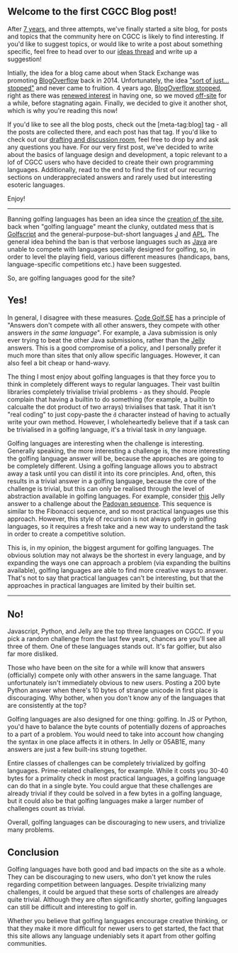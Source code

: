## Welcome to the first CGCC Blog post!

After [7 years](https://codegolf.meta.stackexchange.com/questions/1446/code-golf-blog-phase-1-raise-the-idea-on-the-meta-site), and three attempts, we've finally started a site blog, for posts and topics that the community here on CGCC is likely to find interesting. If you'd like to suggest topics, or would like to write a post about something specific, feel free to head over to our [ideas thread](https://codegolf.meta.stackexchange.com/questions/22070/what-should-we-write-about-on-our-blog) and write up a suggestion!

Intially, the idea for a blog came about when Stack Exchange was promoting [BlogOverflow](https://stackoverflow.blog/2011/06/23/blog-overflow/) back in 2014. Unfortunately, the idea ["sort of just... stopped"](https://chat.stackexchange.com/transcript/message/15461516#15461516) and never came to fruition. 4 years ago, [BlogOverflow stopped](https://meta.stackexchange.com/questions/291741/we-will-no-longer-be-hosting-blog-overflow), right as there was [renewed interest](https://chat.stackexchange.com/transcript/240?m=32929735#32929735) in having one, so we moved [off-site](https://medium.com/code-golf) for a while, before stagnating again. Finally, we decided to give it another shot, which is why you're reading this now!

If you'd like to see all the blog posts, check out the [meta-tag:blog] tag - all the posts are collected there, and each post has that tag. If you'd like to check out our [drafting and discussion room](https://chat.stackexchange.com/rooms/123200/cgcc-blog-chat), feel free to drop by and ask any questions you have. For our very first post, we've decided to write about the basics of language design and development, a topic relevant to a lof of CGCC users who have decided to create their own programming languages. Additionally, read to the end to find the first of our recurring sections on underappreciated answers and rarely used but interesting esoteric languages.

Enjoy!

---

Banning golfing languages has been an idea since the [creation of the site], back when "golfing language" meant the clunky, outdated mess that is [Golfscript] and the general-purpose-but-short languages [J] and [APL]. The general idea behind the ban is that verbose languages such as [Java] are unable to compete with languages specially designed for golfing, so, in order to level the playing field, various different measures (handicaps, bans, language-specific competitions etc.) have been suggested.

So, are golfing languages good for the site?

## Yes!

In general, I disagree with these measures. [Code Golf.SE] has a principle of "Answers don't compete with all other answers, they compete with other answers *in the same language*". For example, a Java submission is only ever trying to beat the other Java submissions, rather than the [Jelly] answers. This is a good compromise of a policy, and I personally prefer it much more than sites that only allow specific languages. However, it can also feel a bit cheap or hand-wavy.

The thing I most enjoy about golfing languages is that they force you to think in completely different ways to regular languages. Their vast builtin libraries completely trivialise trivial problems - as they should. People complain that having a builtin to do something (for example, a builtin to calcualte the dot product of two arrays) trivialises that task. That it isn't "real coding" to just copy-paste the `ḋ` character instead of having to actually write your own method. However, I wholeheartedly believe that if a task can be trivialised in a golfing language, it's a trivial task in *any* language.

Golfing languages are interesting when the challenge is interesting. Generally speaking, the more interesting a challenge is, the more interesting the golfing language answer will be, because the approaches are going to be completely different. Using a golfing language allows you to abstract away a task until you can distil it into its core principles. And, often, this results in a trivial answer in a golfing language, because the core of the challenge is trivial, but this can only be realised through the level of abstraction available in golfing languages. For example, consider [this] Jelly answer to a challenge about the [Padovan sequence]. This sequence is similar to the Fibonacci sequence, and so most practical languages use this approach. However, this style of recursion is not always golfy in golfing languages, so it requires a fresh take and a new way to understand the task in order to create a competitive solution.

This is, in my opinion, the biggest argument for golfing languages. The obvious solution may not always be the shortest in every language, and by expanding the ways one can approach a problem (via expanding the builtins available), golfing languages are able to find more creative ways to answer. That's not to say that practical languages can't be interesting, but that the approaches in practical languages are limited by their builtin set.

---

[creation of the site]: https://codegolf.meta.stackexchange.com/q/286/66833
[Golfscript]: http://www.golfscript.com/golfscript/
[J]: https://www.jsoftware.com/#/
[APL]: https://aplwiki.com/wiki/
[Java]: https://www.java.com/en/
[Code Golf.SE]: https://codegolf.stackexchange.com/
[Jelly]: https://github.com/DennisMitchell/jelly
[this]: https://codegolf.stackexchange.com/a/182825/66833
[Padovan sequence]: https://en.wikipedia.org/wiki/Padovan_sequence

## No!

Javascript, Python, and Jelly are the top three languages on CGCC. If you pick a random challenge from the last few years, chances are you'll see all three of them. One of these languages stands out. It's far golfier, but also far more disliked.

Those who have been on the site for a while will know that answers (officially) compete only with other answers in the same language. That unfortunately isn't immediately obvious to new users. Posting a 200 byte Python answer when there's 10 bytes of strange unicode in first place is discouraging. Why bother, when you don't know any of the languages that are consistently at the top?

Golfing languages are also designed for one thing: golfing. In JS or Python, you'd have to balance the byte counts of potentially dozens of approaches to a part of a problem. You would need to take into account how changing the syntax in one place affects it in others. In Jelly or 05AB1E, many answers are just a few built-ins strung together.

Entire classes of challenges can be completely trivialized by golfing languages. Prime-related challenges, for example. While it costs you 30-40 bytes for a primality check in most practical languages, a golfing language can do that in a single byte. You could argue that these challenges are already trivial if they could be solved in a few bytes in a golfing language, but it could also be that golfing languages make a larger number of challenges count as trivial.

Overall, golfing languages can be discouraging to new users, and trivialize many problems.

## Conclusion

Golfing languages have both good and bad impacts on the site as a whole. They can be discouraging to new users, who don't yet know the rules regarding competition between languages. Despite trivializing many challenges, it could be argued that these sorts of challenges are already quite trivial. Although they are often significantly shorter, golfing languages can still be difficult and interesting to golf in.

Whether you believe that golfing languages encourage creative thinking, or that they make it more difficult for newer users to get started, the fact that this site allows any language undeniably sets it apart from other golfing communities.
